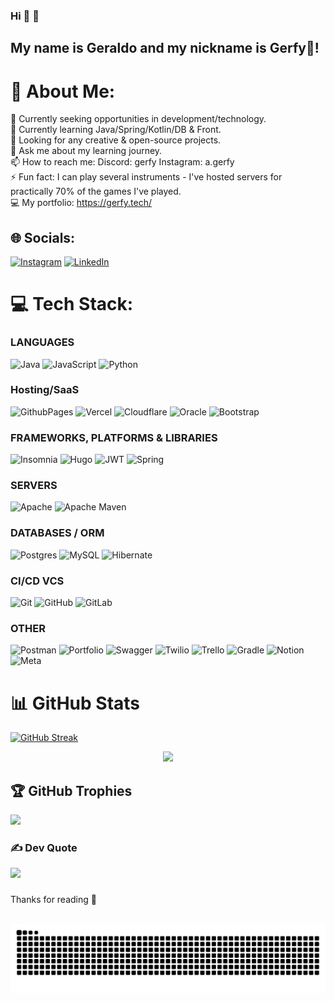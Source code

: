 ### Hi 👋 🎉

## My name is Geraldo and my nickname is Gerfy💜!
# 💫 About Me:
🔭 Currently seeking opportunities in development/technology.<br>🌱 Currently learning Java/Spring/Kotlin/DB & Front.<br>👯 Looking for any creative & open-source projects.<br>💬 Ask me about my learning journey.<br>📫 How to reach me: Discord: gerfy Instagram: a.gerfy<br>⚡ Fun fact: I can play several instruments - I've hosted servers for practically 70% of the games I've played.<br>💻 My portfolio: https://gerfy.tech/


## 🌐 Socials:
[![Instagram](https://img.shields.io/badge/Instagram-%23E4405F.svg?logo=Instagram&logoColor=white)](https://instagram.com/codedbygerfy) [![LinkedIn](https://img.shields.io/badge/LinkedIn-%230077B5.svg?logo=linkedin&logoColor=white)](https://linkedin.com/in/geraldoaafilho) 

# 💻 Tech Stack:
### LANGUAGES
![Java](https://img.shields.io/badge/java-%23ED8B00.svg?style=for-the-badge&logo=openjdk&logoColor=white) 
![JavaScript](https://img.shields.io/badge/javascript-%23323330.svg?style=for-the-badge&logo=javascript&logoColor=%23F7DF1E) 
![Python](https://img.shields.io/badge/python-3670A0?style=for-the-badge&logo=python&logoColor=ffdd54) 
### Hosting/SaaS
![GithubPages](https://img.shields.io/badge/github%20pages-121013?style=for-the-badge&logo=github&logoColor=white)
![Vercel](https://img.shields.io/badge/vercel-%23000000.svg?style=for-the-badge&logo=vercel&logoColor=white)
![Cloudflare](https://img.shields.io/badge/Cloudflare-F38020?style=for-the-badge&logo=Cloudflare&logoColor=white) 
![Oracle](https://img.shields.io/badge/Oracle-F80000?style=for-the-badge&logo=oracle&logoColor=white) 
![Bootstrap](https://img.shields.io/badge/bootstrap-%238511FA.svg?style=for-the-badge&logo=bootstrap&logoColor=white) 
### FRAMEWORKS, PLATFORMS & LIBRARIES
![Insomnia](https://img.shields.io/badge/Insomnia-black?style=for-the-badge&logo=insomnia&logoColor=5849BE) 
![Hugo](https://img.shields.io/badge/Hugo-black.svg?style=for-the-badge&logo=Hugo) 
![JWT](https://img.shields.io/badge/JWT-black?style=for-the-badge&logo=JSON%20web%20tokens) 
![Spring](https://img.shields.io/badge/spring-%236DB33F.svg?style=for-the-badge&logo=spring&logoColor=white)
### SERVERS
![Apache](https://img.shields.io/badge/apache-%23D42029.svg?style=for-the-badge&logo=apache&logoColor=white) 
![Apache Maven](https://img.shields.io/badge/Apache%20Maven-C71A36?style=for-the-badge&logo=Apache%20Maven&logoColor=white) 
### DATABASES / ORM
![Postgres](https://img.shields.io/badge/postgres-%23316192.svg?style=for-the-badge&logo=postgresql&logoColor=white) 
![MySQL](https://img.shields.io/badge/mysql-4479A1.svg?style=for-the-badge&logo=mysql&logoColor=white) 
![Hibernate](https://img.shields.io/badge/Hibernate-59666C?style=for-the-badge&logo=Hibernate&logoColor=white)  
### CI/CD VCS
![Git](https://img.shields.io/badge/git-%23F05033.svg?style=for-the-badge&logo=git&logoColor=white) 
![GitHub](https://img.shields.io/badge/github-%23121011.svg?style=for-the-badge&logo=github&logoColor=white) 
![GitLab](https://img.shields.io/badge/gitlab-%23181717.svg?style=for-the-badge&logo=gitlab&logoColor=white) 
### OTHER
![Postman](https://img.shields.io/badge/Postman-FF6C37?style=for-the-badge&logo=postman&logoColor=white) 
![Portfolio](https://img.shields.io/badge/Portfolio-%23000000.svg?style=for-the-badge&logo=firefox&logoColor=#FF7139) 
![Swagger](https://img.shields.io/badge/-Swagger-%23Clojure?style=for-the-badge&logo=swagger&logoColor=white) 
![Twilio](https://img.shields.io/badge/Twilio-F22F46?style=for-the-badge&logo=Twilio&logoColor=white) 
![Trello](https://img.shields.io/badge/Trello-%23026AA7.svg?style=for-the-badge&logo=Trello&logoColor=white) 
![Gradle](https://img.shields.io/badge/Gradle-02303A.svg?style=for-the-badge&logo=Gradle&logoColor=white) 
![Notion](https://img.shields.io/badge/Notion-%23000000.svg?style=for-the-badge&logo=notion&logoColor=white) 
![Meta](https://img.shields.io/badge/Meta-%230467DF.svg?style=for-the-badge&logo=Meta&logoColor=white)


# 📊 GitHub Stats

<a href="https://git.io/streak-stats"><img src="https://github-readme-streak-stats.herokuapp.com?user=Gerfy1&theme=nightowl" alt="GitHub Streak" /></a>
<div align="center">
<img src="https://github-readme-stats.vercel.app/api/top-langs/?username=Gerfy1&theme=nightowl&show_icons=true&hide_border=true&layout=compact" />
</div>

## 🏆 GitHub Trophies
![](https://github-profile-trophy.vercel.app/?username=Gerfy1&theme=codeSTACKr&no-frame=false&no-bg=true&margin-w=4)

### ✍️ Dev Quote
![](https://quotes-github-readme.vercel.app/api?type=horizontal&theme=radical)

###
Thanks for reading 💜

<br clear="both">

<img src="https://raw.githubusercontent.com/gerfy1/gerfy1/output/snake.svg" alt="Snake animation" />

